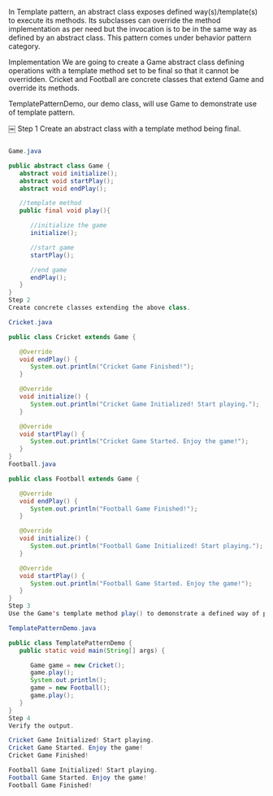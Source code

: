 In Template pattern, an abstract class exposes defined way(s)/template(s) to execute its methods. Its subclasses can override the method implementation as per need but the invocation is to be in the same way as defined by an abstract class. This pattern comes under behavior pattern category.

Implementation
We are going to create a Game abstract class defining operations with a template method set to be final so that it cannot be overridden. Cricket and Football are concrete classes that extend Game and override its methods.

TemplatePatternDemo, our demo class, will use Game to demonstrate use of template pattern.

￼
Step 1
Create an abstract class with a template method being final.
```java

Game.java

public abstract class Game {
   abstract void initialize();
   abstract void startPlay();
   abstract void endPlay();

   //template method
   public final void play(){

      //initialize the game
      initialize();

      //start game
      startPlay();

      //end game
      endPlay();
   }
}
Step 2
Create concrete classes extending the above class.

Cricket.java

public class Cricket extends Game {

   @Override
   void endPlay() {
      System.out.println("Cricket Game Finished!");
   }

   @Override
   void initialize() {
      System.out.println("Cricket Game Initialized! Start playing.");
   }

   @Override
   void startPlay() {
      System.out.println("Cricket Game Started. Enjoy the game!");
   }
}
Football.java

public class Football extends Game {

   @Override
   void endPlay() {
      System.out.println("Football Game Finished!");
   }

   @Override
   void initialize() {
      System.out.println("Football Game Initialized! Start playing.");
   }

   @Override
   void startPlay() {
      System.out.println("Football Game Started. Enjoy the game!");
   }
}
Step 3
Use the Game's template method play() to demonstrate a defined way of playing game.

TemplatePatternDemo.java

public class TemplatePatternDemo {
   public static void main(String[] args) {

      Game game = new Cricket();
      game.play();
      System.out.println();
      game = new Football();
      game.play();		
   }
}
Step 4
Verify the output.

Cricket Game Initialized! Start playing.
Cricket Game Started. Enjoy the game!
Cricket Game Finished!

Football Game Initialized! Start playing.
Football Game Started. Enjoy the game!
Football Game Finished!